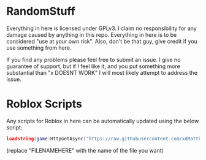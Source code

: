 # RandomStuff
Everything in here is licensed under GPLv3. I claim no responsibility for any damage caused by anything in this repo. Everything in here is to be considered "use at your own risk". Also, don't be that guy, give credit if you use something from here.

If you find any problems please feel free to submit an issue. I give no guarantee of support, but if I feel like it, and you put something more substantial than "x DOESNT WORK" I will most likely attempt to address the issue.

# Roblox Scripts
Any scripts for Roblox in here can be automatically updated using the below script:
```lua
loadstring(game:HttpGetAsync("https://raw.githubusercontent.com/xdMatthewbx/RandomStuff/master/FILENAMEHERE.lua", true))()
```
(replace "FILENAMEHERE" with the name of the file you want)
